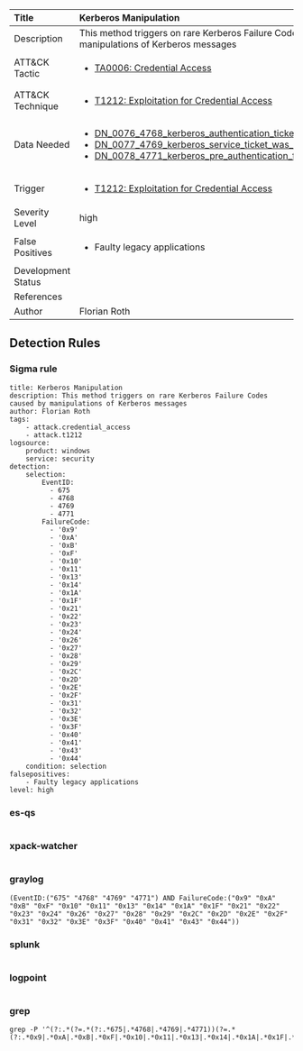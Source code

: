 | Title                | Kerberos Manipulation                                                                                                                                                 |
|:---------------------|:------------------------------------------------------------------------------------------------------------------------------------------------------------|
| Description          | This method triggers on rare Kerberos Failure Codes caused by manipulations of Kerberos messages                                                                                                                                           |
| ATT&amp;CK Tactic    | <ul><li>[TA0006: Credential Access](https://attack.mitre.org/tactics/TA0006)</li></ul>  |
| ATT&amp;CK Technique | <ul><li>[T1212: Exploitation for Credential Access](https://attack.mitre.org/techniques/T1212)</li></ul>                             |
| Data Needed          | <ul><li>[DN_0076_4768_kerberos_authentication_ticket_was_requested](../Data_Needed/DN_0076_4768_kerberos_authentication_ticket_was_requested.md)</li><li>[DN_0077_4769_kerberos_service_ticket_was_requested](../Data_Needed/DN_0077_4769_kerberos_service_ticket_was_requested.md)</li><li>[DN_0078_4771_kerberos_pre_authentication_failed](../Data_Needed/DN_0078_4771_kerberos_pre_authentication_failed.md)</li></ul>                                                         |
| Trigger              | <ul><li>[T1212: Exploitation for Credential Access](../Triggers/T1212.md)</li></ul>  |
| Severity Level       | high                                                                                                                                                 |
| False Positives      | <ul><li>Faulty legacy applications</li></ul>                                                                  |
| Development Status   |                                                                                                                                                 |
| References           | <ul></ul>                                                          |
| Author               | Florian Roth                                                                                                                                                |


## Detection Rules

### Sigma rule

```
title: Kerberos Manipulation
description: This method triggers on rare Kerberos Failure Codes caused by manipulations of Kerberos messages
author: Florian Roth
tags:
    - attack.credential_access
    - attack.t1212
logsource:
    product: windows
    service: security
detection:
    selection:
        EventID:
          - 675
          - 4768
          - 4769
          - 4771
        FailureCode:
          - '0x9'
          - '0xA'
          - '0xB'
          - '0xF'
          - '0x10'
          - '0x11'
          - '0x13'
          - '0x14'
          - '0x1A'
          - '0x1F'
          - '0x21'
          - '0x22'
          - '0x23'
          - '0x24'
          - '0x26'
          - '0x27'
          - '0x28'
          - '0x29'
          - '0x2C'
          - '0x2D'
          - '0x2E'
          - '0x2F'
          - '0x31'
          - '0x32'
          - '0x3E'
          - '0x3F'
          - '0x40'
          - '0x41'
          - '0x43'
          - '0x44'
    condition: selection
falsepositives:
    - Faulty legacy applications
level: high

```





### es-qs
    
```

```


### xpack-watcher
    
```

```


### graylog
    
```
(EventID:("675" "4768" "4769" "4771") AND FailureCode:("0x9" "0xA" "0xB" "0xF" "0x10" "0x11" "0x13" "0x14" "0x1A" "0x1F" "0x21" "0x22" "0x23" "0x24" "0x26" "0x27" "0x28" "0x29" "0x2C" "0x2D" "0x2E" "0x2F" "0x31" "0x32" "0x3E" "0x3F" "0x40" "0x41" "0x43" "0x44"))
```


### splunk
    
```

```


### logpoint
    
```

```


### grep
    
```
grep -P '^(?:.*(?=.*(?:.*675|.*4768|.*4769|.*4771))(?=.*(?:.*0x9|.*0xA|.*0xB|.*0xF|.*0x10|.*0x11|.*0x13|.*0x14|.*0x1A|.*0x1F|.*0x21|.*0x22|.*0x23|.*0x24|.*0x26|.*0x27|.*0x28|.*0x29|.*0x2C|.*0x2D|.*0x2E|.*0x2F|.*0x31|.*0x32|.*0x3E|.*0x3F|.*0x40|.*0x41|.*0x43|.*0x44)))'
```



